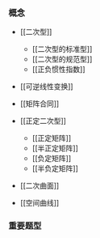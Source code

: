---
---

### 概念

- [[二次型]]
	- [[二次型的标准型]]
	- [[二次型的规范型]]
	- [[正负惯性指数]]
- [[可逆线性变换]]
- [[矩阵合同]]
- [[正定二次型]]
	- [[正定矩阵]]
	- [[半正定矩阵]]
	- [[负定矩阵]]
	- [[半负定矩阵]]

- [[二次曲面]]
- [[空间曲线]]

### 重要题型
